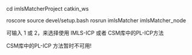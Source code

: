 cd imlsMatcherProject
catkin_ws

roscore
source devel/setup.bash
rosrun imlsMatcher imlsMatcher_node

可输入 1 或 2，来选择使用 IMLS-ICP 或者 CSM库中的PL-ICP方法

CSM库中的PL-ICP 方法暂时不可用!
